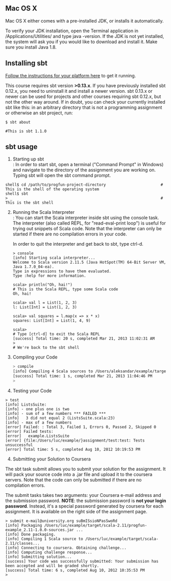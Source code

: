 ## Mac OS X

Mac OS X either comes with a pre-installed JDK, or installs it automatically.

To verify your JDK installation, open the Terminal application in /Applications/Utilities/ and type java -version. If the JDK is not yet installed, the system will ask you if you would like to download and install it. Make sure you install Java 1.8.



## Installing sbt

[Follow the instructions for your platform here](http://www.scala-sbt.org/release/docs/Setup.html) to get it running.

This course requires sbt version **>0.13.x**. If you have previously installed sbt 0.12.x, you need to uninstall it and install a newer version. sbt 0.13.x or newer can be used for projects and other courses requiring sbt 0.12.x, but not the other way around. If in doubt, you can check your currently installed sbt like this: in an arbitrary directory that is not a programming assignment or otherwise an sbt project, run:

```
$ sbt about

#This is sbt 1.1.0
```



## sbt usage

1. Starting up sbt  
   : ln order to start sbt, open a terminal ("Command Prompt" in Windows) and navigate to the directory of the assignment you are working on. Typing sbt will open the sbt command prompt.

```shell
shell$ cd /path/to/progfun-project-directory                        # This is the shell of the operating system
shell$ sbt
> _                                                                 # This is the sbt shell
```

2. Running the Scala Interpreter  
   : You can start the Scala interpreter inside sbt using the console task. The interpreter (also called REPL, for "read-eval-print loop") is useful for trying out snippets of Scala code. Note that the interpreter can only be started if there are no compilation errors in your code.

   In order to quit the interpreter and get back to sbt, type ctrl-d.

   ```
   > console
   [info] Starting scala interpreter...
   Welcome to Scala version 2.11.5 (Java HotSpot(TM) 64-Bit Server VM, Java 1.7.0_04-ea).
   Type in expressions to have them evaluated.
   Type :help for more information.
   
   scala> println("Oh, hai!")                                          # This is the Scala REPL, type some Scala code
   Oh, hai!
   
   scala> val l = List(1, 2, 3)
   l: List[Int] = List(1, 2, 3)
   
   scala> val squares = l.map(x => x * x)
   squares: List[Int] = List(1, 4, 9)
   
   scala>                                                              # Type [ctrl-d] to exit the Scala REPL
   [success] Total time: 20 s, completed Mar 21, 2013 11:02:31 AM
   >                                                                   # We're back to the sbt shell
   ```

3. Compiling your Code  

   ```sh
   > compile
   [info] Compiling 4 Scala sources to /Users/aleksandar/example/target/scala-2.11/classes...
   [success] Total time: 1 s, completed Mar 21, 2013 11:04:46 PM
   > 
   ```

   

4. Testing your Code

```shell
> test
[info] ListsSuite:
[info] - one plus one is two
[info] - sum of a few numbers *** FAILED ***
[info]   3 did not equal 2 (ListsSuite.scala:23)
[info] - max of a few numbers
[error] Failed: : Total 3, Failed 1, Errors 0, Passed 2, Skipped 0
[error] Failed tests:
[error]   example.ListsSuite
[error] {file:/Users/luc/example/}assignment/test:test: Tests unsuccessful
[error] Total time: 5 s, completed Aug 10, 2012 10:19:53 PM
```

4. Submitting your Solution to Coursera

The sbt task submit allows you to submit your solution for the assignment. It will pack your source code into a .jar file and upload it to the coursera servers. Note that the code can only be submitted if there are no compilation errors.

The submit tasks takes two arguments: your Coursera e-mail address and the submission password. **NOTE**: the submission password is **not your login password**. Instead, it's a special password generated by coursera for each assignment. It is available on the right side of the assignment page.

```shell
> submit e-mail@university.org suBmISsioNPasSwoRd
[info] Packaging /Users/luc/example/target/scala-2.11/progfun-example_2.11-1.0.0-sources.jar ...
[info] Done packaging.
[info] Compiling 1 Scala source to /Users/luc/example/target/scala-2.11/classes...
[info] Connecting to coursera. Obtaining challenge...
[info] Computing challenge response...
[info] Submitting solution...
[success] Your code was successfully submitted: Your submission has been accepted and will be graded shortly.
[success] Total time: 6 s, completed Aug 10, 2012 10:35:53 PM
>
```

